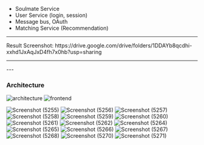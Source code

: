 - Soulmate Service 
- User Service (login, session) 
- Message bus, OAuth 
- Matching Service (Recommendation)

<hr>
Result Screenshot: https://drive.google.com/drive/folders/1DDAYb8qcdhi-xxhd1JxAqJxD4fh7x0hb?usp=sharing
<hr>
---

### Architecture
![architecture](https://github.com/deepak-mandal/ds-algo/assets/55249860/5b2d6005-f6db-49ff-9092-1fba5109a9b7)
![frontend](https://github.com/deepak-mandal/ds-algo/assets/55249860/6a3c4ef8-ac49-4227-a6d3-6f9b206c3a65)

![Screenshot (5255)](https://github.com/deepak-mandal/ds-algo/assets/55249860/0c51f063-667f-49e0-9188-83fabb68121a)
![Screenshot (5256)](https://github.com/deepak-mandal/ds-algo/assets/55249860/71a2d42e-2513-44d0-a5db-2d830e6f97d7)
![Screenshot (5257)](https://github.com/deepak-mandal/ds-algo/assets/55249860/0ce40d78-3525-44cb-8f8e-4d629ac0790a)
![Screenshot (5258)](https://github.com/deepak-mandal/ds-algo/assets/55249860/ee7a1067-874a-4970-bf72-cc5dae334bfa)
![Screenshot (5259)](https://github.com/deepak-mandal/ds-algo/assets/55249860/79255a45-a00f-4542-b2d6-0d5169e743b8)
![Screenshot (5260)](https://github.com/deepak-mandal/ds-algo/assets/55249860/5979b314-2a4d-4d5d-ba7d-ca4aaeabb5a2)
![Screenshot (5261)](https://github.com/deepak-mandal/ds-algo/assets/55249860/4e89b466-fa5d-431c-a3fb-7f0944b6c777)
![Screenshot (5262)](https://github.com/deepak-mandal/ds-algo/assets/55249860/fdc3207d-49eb-4dd4-a3ba-abcd97c1d979)
![Screenshot (5264)](https://github.com/deepak-mandal/ds-algo/assets/55249860/501f2b0e-8007-489a-ba87-55a6a478de52)
![Screenshot (5265)](https://github.com/deepak-mandal/ds-algo/assets/55249860/77543ed2-4a24-4127-bc0e-cae062f52ad6)
![Screenshot (5266)](https://github.com/deepak-mandal/ds-algo/assets/55249860/2e8772a2-9be6-4893-953e-78bafd5c5be1)
![Screenshot (5267)](https://github.com/deepak-mandal/ds-algo/assets/55249860/c5b48065-6f4e-4213-8afe-2ac5ff106225)
![Screenshot (5268)](https://github.com/deepak-mandal/ds-algo/assets/55249860/0c42b532-56fd-4229-b1ac-952d9585800c)
![Screenshot (5270)](https://github.com/deepak-mandal/ds-algo/assets/55249860/485e48db-458e-4448-b720-f7db13b05de5)
![Screenshot (5271)](https://github.com/deepak-mandal/ds-algo/assets/55249860/cf2768bb-be9c-4d31-85f3-a1d72446beca)


